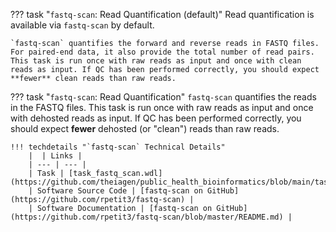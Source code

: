 <!-- if: notclearlabs -->
??? task "`fastq-scan`: Read Quantification (default)"
    Read quantification is available via `fastq-scan` by default.

    `fastq-scan` quantifies the forward and reverse reads in FASTQ files. For paired-end data, it also provide the total number of read pairs. This task is run once with raw reads as input and once with clean reads as input. If QC has been performed correctly, you should expect **fewer** clean reads than raw reads.
<!-- endif -->
<!-- if: clearlabs -->
??? task "`fastq-scan`: Read Quantification"
    `fastq-scan` quantifies the reads in the FASTQ files. This task is run once with raw reads as input and once with dehosted reads as input. If QC has been performed correctly, you should expect **fewer** dehosted (or "clean") reads than raw reads.
<!-- endif -->

    !!! techdetails "`fastq-scan` Technical Details"
        |  | Links |
        | --- | --- |
        | Task | [task_fastq_scan.wdl](https://github.com/theiagen/public_health_bioinformatics/blob/main/tasks/quality_control/basic_statistics/task_fastq_scan.wdl)|
        | Software Source Code | [fastq-scan on GitHub](https://github.com/rpetit3/fastq-scan) |
        | Software Documentation | [fastq-scan on GitHub](https://github.com/rpetit3/fastq-scan/blob/master/README.md) |
